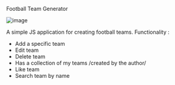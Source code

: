 Football Team Generator



![image](https://user-images.githubusercontent.com/86414839/163988839-e60bfaa4-18ad-472f-a01c-5771f205405f.png)



A simple JS application for creating football teams. 
Functionality :
- Add a specific team
- Edit team 
- Delete team
- Has a collection of my teams /created by the author/
- Like team
- Search team by name

